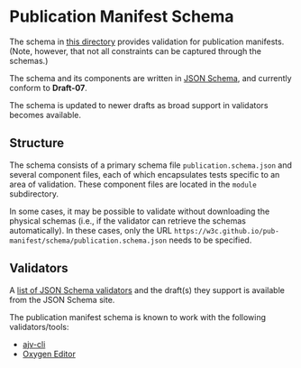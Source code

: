 # Publication Manifest Schema

The schema in [this directory](https://github.com/w3c/pub-manifest/tree/master/schema) provides validation for publication manifests. (Note, however, that not all constraints can be captured through the schemas.)

The schema and its components are written in [JSON Schema](https://json-schema.org/), and currently conform to **Draft-07**.

The schema is updated to newer drafts as broad support in validators becomes available. 

## Structure

The schema consists of a primary schema file `publication.schema.json` and several component files, each of which encapsulates tests specific to an area of validation. These component files are located in the `module` subdirectory.

In some cases, it may be possible to validate without downloading the physical schemas (i.e., if the validator can retrieve the schemas automatically). In these cases, only the URL `https://w3c.github.io/pub-manifest/schema/publication.schema.json` needs to be specified.

## Validators

A [list of JSON Schema validators](https://json-schema.org/implementations.html) and the draft(s) they support is available from the JSON Schema site.

The publication manifest schema is known to work with the following validators/tools:

- [ajv-cli](https://github.com/jessedc/ajv-cli)
- [Oxygen Editor](https://www.oxygenxml.com/)
